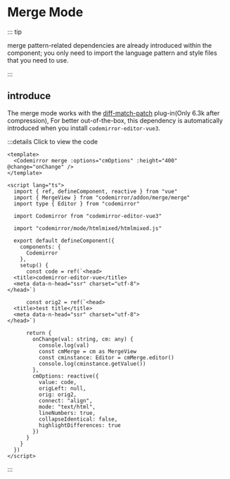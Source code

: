 # Merge Mode

::: tip

merge pattern-related dependencies are already introduced within the component; you only need to import the language pattern and style files that you need to use.

:::

## introduce

The merge mode works with the [diff-match-patch](https://github.com/JackuB/diff-match-patch) plug-in(Only 6.3k after compression), For better out-of-the-box, this dependency is automatically introduced when you install `codemirror-editor-vue3`.

<component v-if="dynamicComponent" :is="dynamicComponent"></component>

<script >
import { shallowRef } from "vue"
export default {
  data() {
    return {
      dynamicComponent: null
    }
  },

  mounted() {
    import('../../demo/mergeDemo.vue').then((module) => {
      this.dynamicComponent = shallowRef(module.default)
    })
  }
}
</script>

:::details Click to view the code

```vue
<template>
  <Codemirror merge :options="cmOptions" :height="400" @change="onChange" />
</template>

<script lang="ts">
  import { ref, defineComponent, reactive } from "vue"
  import { MergeView } from "codemirror/addon/merge/merge"
  import type { Editor } from "codemirror"

  import Codemirror from "codemirror-editor-vue3"

  import "codemirror/mode/htmlmixed/htmlmixed.js"

  export default defineComponent({
    components: {
      Codemirror
    },
    setup() {
      const code = ref(`<head>
  <title>codemirror-editor-vue</title>
  <meta data-n-head="ssr" charset="utf-8">
</head>`)

      const orig2 = ref(`<head>
  <title>test title</title>
  <meta data-n-head="ssr" charset="utf-8">
</head>`)

      return {
        onChange(val: string, cm: any) {
          console.log(val)
          const cmMerge = cm as MergeView
          const cminstance: Editor = cmMerge.editor()
          console.log(cminstance.getValue())
        },
        cmOptions: reactive({
          value: code,
          origLeft: null,
          orig: orig2,
          connect: "align",
          mode: "text/html",
          lineNumbers: true,
          collapseIdentical: false,
          highlightDifferences: true
        })
      }
    }
  })
</script>
```

:::
